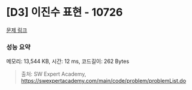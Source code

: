 # [D3] 이진수 표현 - 10726 

[문제 링크](https://swexpertacademy.com/main/code/problem/problemDetail.do?contestProbId=AXRSXf_a9qsDFAXS) 

### 성능 요약

메모리: 13,544 KB, 시간: 12 ms, 코드길이: 262 Bytes



> 출처: SW Expert Academy, https://swexpertacademy.com/main/code/problem/problemList.do